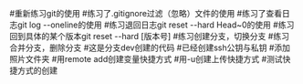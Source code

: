 #重新练习git的使用
#练习了.gitignore过滤（忽略）文件的使用
#练习了查看日志git log --oneline的使用
#练习退回日志git reset --hard Head~0的使用
#练习回到具体的某个版本git reset --hard [版本号]
#练习创建分支，切换分支
#练习合并分支，删除分支
#这是分支dev创建的代码
#已经创建ssh公钥与私钥
#添加照片文件夹
#用remote add创建变量快捷方式
#用-u创建上传快捷方式
#测试快捷方式的创建